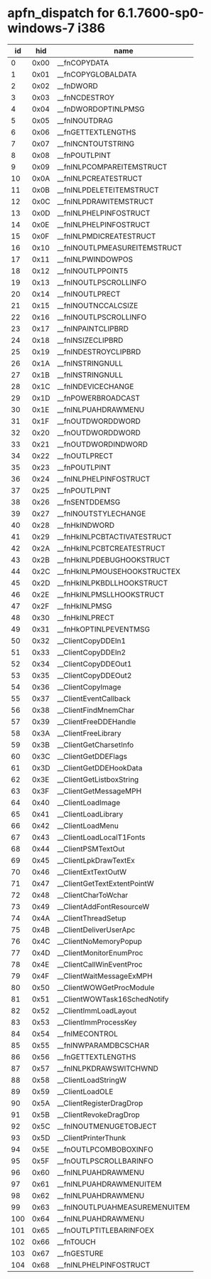 # apfn_dispatch for 6.1.7600-sp0-windows-7 i386

|id|hid|name
|------|------|------
| 0 | 0x00 | __fnCOPYDATA
| 1 | 0x01 | __fnCOPYGLOBALDATA
| 2 | 0x02 | __fnDWORD
| 3 | 0x03 | __fnNCDESTROY
| 4 | 0x04 | __fnDWORDOPTINLPMSG
| 5 | 0x05 | __fnINOUTDRAG
| 6 | 0x06 | __fnGETTEXTLENGTHS
| 7 | 0x07 | __fnINCNTOUTSTRING
| 8 | 0x08 | __fnPOUTLPINT
| 9 | 0x09 | __fnINLPCOMPAREITEMSTRUCT
| 10 | 0x0A | __fnINLPCREATESTRUCT
| 11 | 0x0B | __fnINLPDELETEITEMSTRUCT
| 12 | 0x0C | __fnINLPDRAWITEMSTRUCT
| 13 | 0x0D | __fnINLPHELPINFOSTRUCT
| 14 | 0x0E | __fnINLPHELPINFOSTRUCT
| 15 | 0x0F | __fnINLPMDICREATESTRUCT
| 16 | 0x10 | __fnINOUTLPMEASUREITEMSTRUCT
| 17 | 0x11 | __fnINLPWINDOWPOS
| 18 | 0x12 | __fnINOUTLPPOINT5
| 19 | 0x13 | __fnINOUTLPSCROLLINFO
| 20 | 0x14 | __fnINOUTLPRECT
| 21 | 0x15 | __fnINOUTNCCALCSIZE
| 22 | 0x16 | __fnINOUTLPSCROLLINFO
| 23 | 0x17 | __fnINPAINTCLIPBRD
| 24 | 0x18 | __fnINSIZECLIPBRD
| 25 | 0x19 | __fnINDESTROYCLIPBRD
| 26 | 0x1A | __fnINSTRINGNULL
| 27 | 0x1B | __fnINSTRINGNULL
| 28 | 0x1C | __fnINDEVICECHANGE
| 29 | 0x1D | __fnPOWERBROADCAST
| 30 | 0x1E | __fnINLPUAHDRAWMENU
| 31 | 0x1F | __fnOUTDWORDDWORD
| 32 | 0x20 | __fnOUTDWORDDWORD
| 33 | 0x21 | __fnOUTDWORDINDWORD
| 34 | 0x22 | __fnOUTLPRECT
| 35 | 0x23 | __fnPOUTLPINT
| 36 | 0x24 | __fnINLPHELPINFOSTRUCT
| 37 | 0x25 | __fnPOUTLPINT
| 38 | 0x26 | __fnSENTDDEMSG
| 39 | 0x27 | __fnINOUTSTYLECHANGE
| 40 | 0x28 | __fnHkINDWORD
| 41 | 0x29 | __fnHkINLPCBTACTIVATESTRUCT
| 42 | 0x2A | __fnHkINLPCBTCREATESTRUCT
| 43 | 0x2B | __fnHkINLPDEBUGHOOKSTRUCT
| 44 | 0x2C | __fnHkINLPMOUSEHOOKSTRUCTEX
| 45 | 0x2D | __fnHkINLPKBDLLHOOKSTRUCT
| 46 | 0x2E | __fnHkINLPMSLLHOOKSTRUCT
| 47 | 0x2F | __fnHkINLPMSG
| 48 | 0x30 | __fnHkINLPRECT
| 49 | 0x31 | __fnHkOPTINLPEVENTMSG
| 50 | 0x32 | __ClientCopyDDEIn1
| 51 | 0x33 | __ClientCopyDDEIn2
| 52 | 0x34 | __ClientCopyDDEOut1
| 53 | 0x35 | __ClientCopyDDEOut2
| 54 | 0x36 | __ClientCopyImage
| 55 | 0x37 | __ClientEventCallback
| 56 | 0x38 | __ClientFindMnemChar
| 57 | 0x39 | __ClientFreeDDEHandle
| 58 | 0x3A | __ClientFreeLibrary
| 59 | 0x3B | __ClientGetCharsetInfo
| 60 | 0x3C | __ClientGetDDEFlags
| 61 | 0x3D | __ClientGetDDEHookData
| 62 | 0x3E | __ClientGetListboxString
| 63 | 0x3F | __ClientGetMessageMPH
| 64 | 0x40 | __ClientLoadImage
| 65 | 0x41 | __ClientLoadLibrary
| 66 | 0x42 | __ClientLoadMenu
| 67 | 0x43 | __ClientLoadLocalT1Fonts
| 68 | 0x44 | __ClientPSMTextOut
| 69 | 0x45 | __ClientLpkDrawTextEx
| 70 | 0x46 | __ClientExtTextOutW
| 71 | 0x47 | __ClientGetTextExtentPointW
| 72 | 0x48 | __ClientCharToWchar
| 73 | 0x49 | __ClientAddFontResourceW
| 74 | 0x4A | __ClientThreadSetup
| 75 | 0x4B | __ClientDeliverUserApc
| 76 | 0x4C | __ClientNoMemoryPopup
| 77 | 0x4D | __ClientMonitorEnumProc
| 78 | 0x4E | __ClientCallWinEventProc
| 79 | 0x4F | __ClientWaitMessageExMPH
| 80 | 0x50 | __ClientWOWGetProcModule
| 81 | 0x51 | __ClientWOWTask16SchedNotify
| 82 | 0x52 | __ClientImmLoadLayout
| 83 | 0x53 | __ClientImmProcessKey
| 84 | 0x54 | __fnIMECONTROL
| 85 | 0x55 | __fnINWPARAMDBCSCHAR
| 86 | 0x56 | __fnGETTEXTLENGTHS
| 87 | 0x57 | __fnINLPKDRAWSWITCHWND
| 88 | 0x58 | __ClientLoadStringW
| 89 | 0x59 | __ClientLoadOLE
| 90 | 0x5A | __ClientRegisterDragDrop
| 91 | 0x5B | __ClientRevokeDragDrop
| 92 | 0x5C | __fnINOUTMENUGETOBJECT
| 93 | 0x5D | __ClientPrinterThunk
| 94 | 0x5E | __fnOUTLPCOMBOBOXINFO
| 95 | 0x5F | __fnOUTLPSCROLLBARINFO
| 96 | 0x60 | __fnINLPUAHDRAWMENU
| 97 | 0x61 | __fnINLPUAHDRAWMENUITEM
| 98 | 0x62 | __fnINLPUAHDRAWMENU
| 99 | 0x63 | __fnINOUTLPUAHMEASUREMENUITEM
| 100 | 0x64 | __fnINLPUAHDRAWMENU
| 101 | 0x65 | __fnOUTLPTITLEBARINFOEX
| 102 | 0x66 | __fnTOUCH
| 103 | 0x67 | __fnGESTURE
| 104 | 0x68 | __fnINLPHELPINFOSTRUCT



